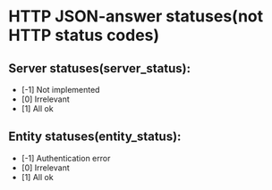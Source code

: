 # HTTP JSON-answer statuses(not HTTP status codes)

## Server statuses(server_status):
- [-1] Not implemented
- [0] Irrelevant
- [1] All ok

## Entity statuses(entity_status):
- [-1] Authentication error
- [0] Irrelevant
- [1] All ok
